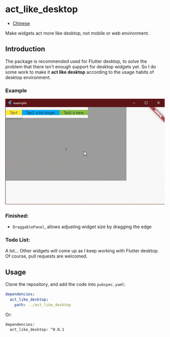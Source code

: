 # act_like_desktop

- [Chinese](README_zh.md)

Make widgets act more like desktop, not mobile or web environment.


## Introduction

The package is recommended used for Flutter desktop, to solve the problem that there isn't enough support for desktop widgets yet.
So I do some work to make it **act like desktop** according to the usage habits of desktop environment.

### Example
![example](https://github.com/nullptrjzz/act_like_desktop/raw/master/screenshots/1.gif)

### Finished:

- ```DraggablePanel```, allows adjusting widget size by dragging the edge

### Todo List:

A lot... Other widgets will come up as I keep working with Flutter desktop. Of course, pull requests are welcomed. 



## Usage

Clone the repository, and add the code into ```pubspec.yaml```:

```yaml
dependencies:
  act_like_desktop:
    path: ../act_like_desktop
```

Or:

```
dependencies:
  act_like_desktop: ^0.0.1
```
